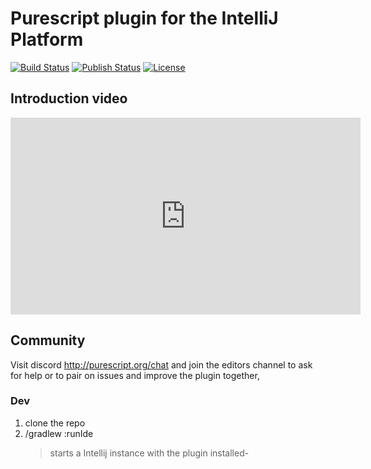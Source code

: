 # Purescript plugin for the IntelliJ Platform

[![Build Status](https://github.com/intellij-purescript/intellij-purescript/workflows/Gradle%20Check/badge.svg)](https://github.com/intellij-purescript/intellij-purescript/actions)
[![Publish Status](https://github.com/intellij-purescript/intellij-purescript/workflows/Publish/badge.svg)](https://github.com/intellij-purescript/intellij-purescript/actions)
[![License](https://img.shields.io/badge/License-BSD%203--Clause-blue.svg)](https://opensource.org/licenses/BSD-3-Clause)

## Introduction video

<iframe width="560" height="315" src="https://www.youtube.com/embed/vgpoF0XV2UM" title="YouTube video player" frameborder="0" allow="accelerometer; autoplay; clipboard-write; encrypted-media; gyroscope; picture-in-picture; web-share" allowfullscreen></iframe>

## Community

Visit discord http://purescript.org/chat and join the editors channel to ask for
help or to pair on issues and improve the plugin together,

### Dev

1. clone the repo
2. /gradlew :runIde
    > starts a Intellij instance with the plugin installed-
